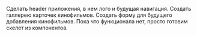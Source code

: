 Сделать header приложения, в нем лого и будущая навигация.
Создать галлерею карточек кинофильмов.
Создать форму для будущего добавления кинофильмов.
Пока что функционала нет, просто готовим скелет из компонентов.